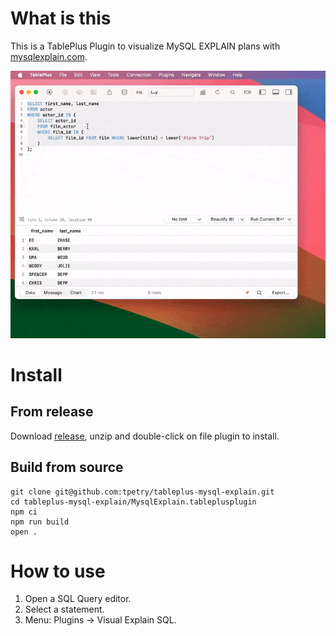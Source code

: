 # What is this

This is a TablePlus Plugin to visualize MySQL EXPLAIN plans with [mysqlexplain.com](https://mysqlexplain.com/).

![](https://github.com/tpetry/tableplus-mysql-explain/blob/main/.github/demo.gif)

# Install

## From release

Download [release](https://github.com/tpetry/tableplus-mysql-explain/releases), unzip and double-click on file plugin to install.

## Build from source

```
git clone git@github.com:tpetry/tableplus-mysql-explain.git
cd tableplus-mysql-explain/MysqlExplain.tableplusplugin
npm ci
npm run build
open .
```

# How to use

1. Open a SQL Query editor.
2. Select a statement.
3. Menu: Plugins -> Visual Explain SQL.
